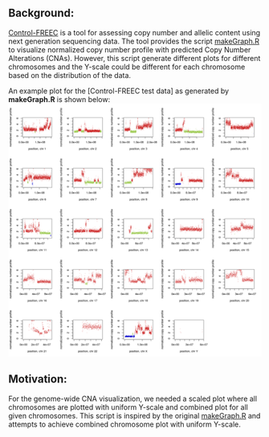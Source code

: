 ## Background:
[Control-FREEC](http://boevalab.inf.ethz.ch/FREEC/index.html) is a tool for assessing copy number and allelic content 
using next generation sequencing data. The tool provides the script [makeGraph.R](https://github.com/BoevaLab/FREEC/blob/master/scripts/makeGraph.R) 
to visualize normalized copy number profile with predicted Copy Number Alterations (CNAs). However, this script generate different plots for different chromosomes and the Y-scale could be different for each chromosome based on the distribution of the data.

An example plot for the [Control-FREEC test data] as generated by **makeGraph.R** is shown below:
![**Figure A**](/data/HCC1143.arachne_ratio.txt.png) 

## Motivation:
For the genome-wide CNA visualization, we needed a scaled plot where all chromosomes are plotted with uniform Y-scale and combined plot for
all given chromosomes. This script is inspired by the original [makeGraph.R](https://github.com/BoevaLab/FREEC/blob/master/scripts/makeGraph.R)
and attempts to achieve combined chromosome plot with uniform Y-scale.

